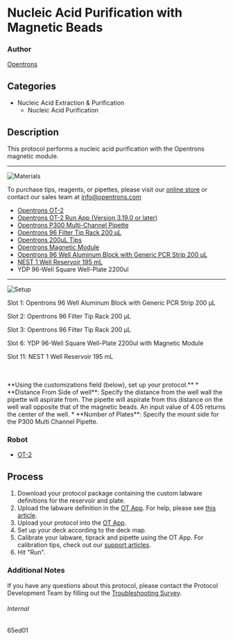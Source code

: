 # Nucleic Acid Purification with Magnetic Beads

### Author
[Opentrons](https://opentrons.com/)

## Categories
* Nucleic Acid Extraction & Purification
	* Nucleic Acid Purification


## Description
This protocol performs a nucleic acid purification with the Opentrons magnetic module. 


---
![Materials](https://s3.amazonaws.com/opentrons-protocol-library-website/custom-README-images/001-General+Headings/materials.png)

To purchase tips, reagents, or pipettes, please visit our [online store](https://shop.opentrons.com/) or contact our sales team at [info@opentrons.com](mailto:info@opentrons.com)

* [Opentrons OT-2](https://shop.opentrons.com/collections/ot-2-robot/products/ot-2)
* [Opentrons OT-2 Run App (Version 3.19.0 or later)](https://opentrons.com/ot-app/)
* [Opentrons P300 Multi-Channel Pipette](https://shop.opentrons.com/collections/ot-2-pipettes)
* [Opentrons 96 Filter Tip Rack 200 µL](https://labware.opentrons.com/opentrons_96_filtertiprack_200ul?category=tipRack)
* [Opentrons 200µL Tips](https://shop.opentrons.com/collections/opentrons-tips/products/opentrons-200ul-filter-tips)
* [Opentrons Magnetic Module](https://opentrons.com/modules/magnetic-module/)
* [Opentrons 96 Well Aluminum Block with Generic PCR Strip 200 µL](https://labware.opentrons.com/opentrons_96_aluminumblock_generic_pcr_strip_200ul?category=aluminumBlock)
* [NEST 1 Well Reservoir 195 mL](https://labware.opentrons.com/nest_1_reservoir_195ml?category=reservoir)
* YDP 96-Well Square Well-Plate 2200ul



---
![Setup](https://s3.amazonaws.com/opentrons-protocol-library-website/custom-README-images/001-General+Headings/Setup.png)

Slot 1: Opentrons 96 Well Aluminum Block with Generic PCR Strip 200 µL

Slot 2: Opentrons 96 Filter Tip Rack 200 µL

Slot 3: Opentrons 96 Filter Tip Rack 200 µL

Slot 6: YDP 96-Well Square Well-Plate 2200ul with Magnetic Module

Slot 11: NEST 1 Well Reservoir 195 mL


</br>
</br>
**Using the customizations field (below), set up your protocol.**
* **Distance From Side of well**: Specify the distance from the well wall the pipette will aspirate from. The pipette will aspirate from this distance on the well wall opposite that of the magnetic beads. An input value of 4.05 returns the center of the well.
* **Number of Plates**: Specify the mount side for the P300 Multi Channel Pipette.

### Robot
* [OT-2](https://opentrons.com/ot-2)

## Process

1. Download your protocol package containing the custom labware definitions for the reservoir and plate.
2. Upload the labware definition in the [OT App](https://opentrons.com/ot-app). For help, please see [this article](https://support.opentrons.com/en/articles/3136506-using-labware-in-your-protocols).
3. Upload your protocol into the [OT App](https://opentrons.com/ot-app).
4. Set up your deck according to the deck map.
5. Calibrate your labware, tiprack and pipette using the OT App. For calibration tips, check out our [support articles](https://support.opentrons.com/en/collections/1559720-guide-for-getting-started-with-the-ot-2).
6. Hit "Run".

### Additional Notes
If you have any questions about this protocol, please contact the Protocol Development Team by filling out the [Troubleshooting Survey](https://protocol-troubleshooting.paperform.co/).

###### Internal
65ed01
